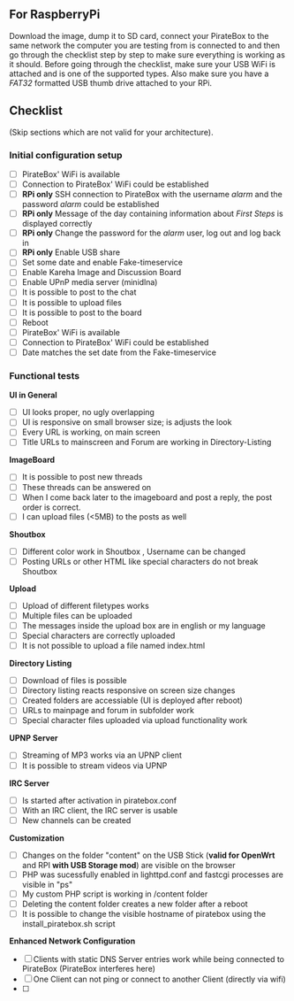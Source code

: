 ## For RaspberryPi
Download the image, dump it to SD card, connect your PirateBox to the same network the computer you are testing from is connected to and then go through the checklist step by step to make sure everything is working as it should.
Before going through the checklist, make sure your USB WiFi is attached and is one of the supported types. Also make sure you have a *FAT32* formatted USB thumb drive attached to your RPi.

## Checklist
(Skip sections which are not valid for your architecture).

### Initial configuration setup
* [ ] PirateBox' WiFi is available
* [ ] Connection to PirateBox' WiFi could be established
* [ ] **RPi only**  SSH connection to PirateBox with the username *alarm* and the password *alarm* could be established
* [ ] **RPi only**  Message of the day containing information about *First Steps* is displayed correctly
* [ ] **RPi only** Change the password for the *alarm* user, log out and log back in
* [ ] **RPi only** Enable USB share
* [ ] Set some date and enable Fake-timeservice
* [ ] Enable Kareha Image and Discussion Board
* [ ] Enable UPnP media server (minidlna)
* [ ] It is possible to post to the chat
* [ ] It is possible to upload files
* [ ] It is possible to post to the board
* [ ] Reboot
* [ ] PirateBox' WiFi is available
* [ ] Connection to PirateBox' WiFi could be established
* [ ] Date matches the set date from the Fake-timeservice

### Functional tests
**UI in General**
* [ ] UI looks proper, no ugly overlapping
* [ ] UI is responsive on small browser size; is adjusts the look
* [ ] Every URL is working, on main screen
* [ ] Title URLs to mainscreen and Forum are working in Directory-Listing

**ImageBoard**
* [ ] It is possible to post new threads
* [ ] These threads can be answered on
* [ ] When I come back later to the imageboard and post a reply, the post order is correct.
* [ ] I can upload files (<5MB) to the posts as well

**Shoutbox**
* [ ] Different color work in Shoutbox , Username can be changed
* [ ] Posting URLs or other HTML like special characters do not break Shoutbox

**Upload**
* [ ] Upload of different filetypes works
* [ ] Multiple files can be uploaded
* [ ] The messages inside the upload box are in english or my language
* [ ] Special characters are correctly uploaded
* [ ] It is not possible to upload a file named index.html

**Directory Listing**
* [ ] Download of files is possible
* [ ] Directory listing reacts responsive on screen size changes
* [ ] Created folders are accessiable (UI is deployed after reboot)
* [ ] URLs to mainpage and forum in subfolder work
* [ ] Special character files uploaded via upload functionality work

**UPNP Server**
* [ ] Streaming of MP3 works via an UPNP client
* [ ] It is possible to stream videos via UPNP

**IRC Server**
* [ ] Is started after activation in piratebox.conf
* [ ] With an IRC client, the IRC server is usable
* [ ] New channels can be created

**Customization**
* [ ] Changes on the folder "content" on the USB Stick (**valid for OpenWrt** and RPI **with USB Storage mod**) are visible on the browser
* [ ] PHP was sucessfully enabled in lighttpd.conf and fastcgi processes are visible in "ps"
* [ ] My custom PHP script is working in /content folder
* [ ] Deleting the content folder creates a new folder after a reboot
* [ ] It is possible to change the visible hostname of piratebox using the install_piratebox.sh script

**Enhanced Network Configuration**
* [ ] Clients with static DNS Server entries work while being connected to PirateBox (PirateBox interferes here)
* [ ] One Client can not ping or connect to another Client (directly via wifi)
* [ ]

